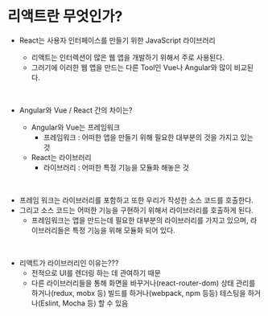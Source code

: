 # 리액트란 무엇인가?

- React는 사용자 인터페이스를 만들기 위한 JavaScript 라이브러리

  - 리액트는 인터렉션이 많은 웹 앱을 개발하기 위해서 주로 사용된다.
  - 그러기에 이러한 웹 앱을 만드는 다른 Tool인 Vue나 Angular와 많이 비교된다.

<br/>

- Angular와 Vue / React 간의 차이는?

  - Angular와 Vue는 프레임워크
    - 프레임워크 : 어떠한 앱을 만들기 위해 필요한 대부분의 것을 가지고 있는 것
  - React는 라이브러리
    - 라이브러리 : 어떠한 특정 기능을 모듈화 해놓은 것

<br/>

- 프레임 워크는 라이브러리를 포함하고 또한 우리가 작성한 소스 코드를 호출한다.
- 그리고 소스 코드는 어떠한 기능을 구현하기 위해서 라이브러리를 호출하게 된다.
  - 프레임워크는 앱을 만드는데 필요한 대부분의 라이브러리를 가지고 있으며, 라이브러리들은 특정 기능을 위해 모듈화 되어 있다.

<br/>

- 리액트가 라이브러리인 이유는???
  - 전적으로 UI를 렌더링 하는 데 관여하기 때문
  - 다른 라이브러리들을 통해 화면을 바꾸거나(react-router-dom) 상태 관리를 하거나(redux, mobx 등) 빌드를 하거나(webpack, npm 등등) 테스팅을 하거나(Eslint, Mocha 등) 할 수 있음
